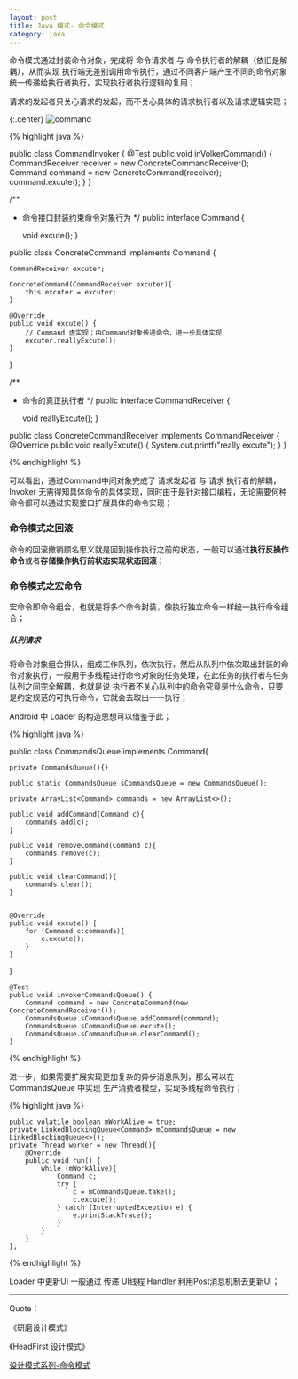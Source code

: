```yaml
---
layout: post
title: Java 模式- 命令模式
category: java
---
```


命令模式通过封装命令对象，完成将 命令请求者 与 命令执行者的解耦（依旧是解耦），从而实现 执行端无差别调用命令执行，通过不同客户端产生不同的命令对象统一传递给执行者执行，实现执行者执行逻辑的复用；

请求的发起者只关心请求的发起，而不关心具体的请求执行者以及请求逻辑实现；


{:.center}
![command](http://javaclee.com/assets%2Fimg%2F20160214%2FCommand.JPG)


{% highlight java %}


public class CommandInvoker {
    @Test
    public void inVolkerCommand() {
        CommandReceiver receiver = new ConcreteCommandReceiver();
        Command command = new ConcreteCommand(receiver);
        command.excute();
    }
}

/**
 * 命令接口封装约束命令对象行为
 */
public interface Command {

    void excute();
}

public class ConcreteCommand implements Command {

    CommandReceiver excuter;

    ConcreteCommand(CommandReceiver excuter){
        this.excuter = excuter;
    }

    @Override
    public void excute() {
        // Command 虚实现；由Command对象传递命令，进一步具体实现
        excuter.reallyExcute();
    }
}

/**
 * 命令的真正执行者
 */
public interface CommandReceiver {

    void reallyExcute();
}


public class ConcreteCommandReceiver implements CommandReceiver {
    @Override
    public void reallyExcute() {
        System.out.printf("really excute");
    }
}


{% endhighlight %}

可以看出，通过Command中间对象完成了 请求发起者 与 请求 执行者的解耦，Invoker 无需得知具体命令的具体实现，同时由于是针对接口编程，无论需要何种命令都可以通过实现接口扩展具体的命令实现；


### 命令模式之回滚

命令的回滚撤销顾名思义就是回到操作执行之前的状态，一般可以通过**执行反操作命令**或者**存储操作执行前状态实现状态回滚**；



### 命令模式之宏命令

宏命令即命令组合，也就是将多个命令封装，像执行独立命令一样统一执行命令组合；



##### 队列请求

将命令对象组合排队，组成工作队列，依次执行，然后从队列中依次取出封装的命令对象执行，一般用于多线程进行命令对象的任务处理，在此任务的执行者与任务队列之间完全解耦，也就是说 执行者不关心队列中的命令究竟是什么命令，只要是约定规范的可执行命令，它就会去取出一一执行；

Android 中 Loader 的构造思想可以借鉴于此；

{% highlight java %}

public class CommandsQueue implements Command{

    private CommandsQueue(){}

    public static CommandsQueue sCommandsQueue = new CommandsQueue();

    private ArrayList<Command> commands = new ArrayList<>();

    public void addCommand(Command c){
        commands.add(c);
    }

    public void removeCommand(Command c){
        commands.remove(c);
    }

    public void clearCommand(){
        commands.clear();
    }


    @Override
    public void excute() {
        for (Command c:commands){
            c.excute();
        }
    }
}


    @Test
    public void invokerCommandsQueue() {
        Command command = new ConcreteCommand(new ConcreteCommandReceiver());
        CommandsQueue.sCommandsQueue.addCommand(command);
        CommandsQueue.sCommandsQueue.excute();
        CommandsQueue.sCommandsQueue.clearCommand();
    }


{% endhighlight %}


进一步，如果需要扩展实现更加复杂的异步消息队列，那么可以在 CommandsQueue 中实现 生产消费者模型，实现多线程命令执行；

{% highlight java %}

    public volatile boolean mWorkAlive = true;
    private LinkedBlockingQueue<Command> mCommandsQueue = new LinkedBlockingQueue<>();
    private Thread worker = new Thread(){
        @Override
        public void run() {
            while (mWorkAlive){
                Command c;
                try {
                    c = mCommandsQueue.take();
                    c.excute();
                } catch (InterruptedException e) {
                    e.printStackTrace();
                }
            }            
        }
    };

{% endhighlight %}

Loader 中更新UI 一般通过 传递 UI线程 Handler 利用Post消息机制去更新UI；

---

Quote：

《研磨设计模式》

《HeadFirst 设计模式》

[设计模式系列-命令模式](http://www.cnblogs.com/langtianya/archive/2013/02/28/2937778.html)